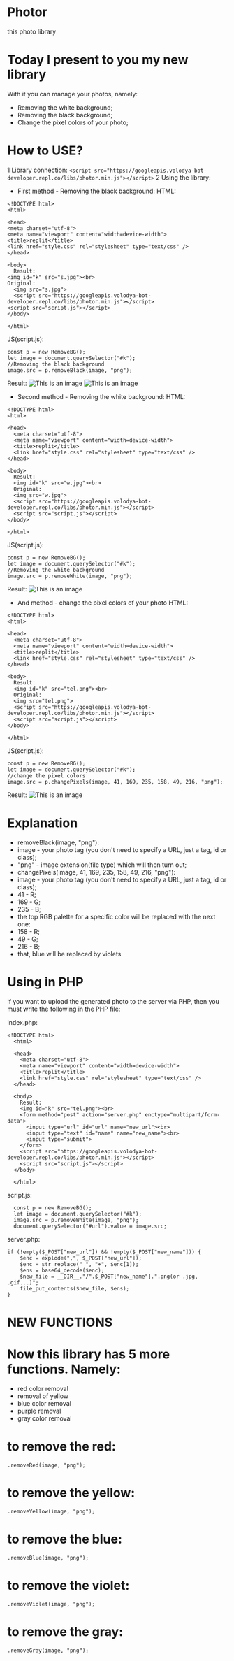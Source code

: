 # Photor
this photo library

# Today I present to you my new library

With it you can manage your photos, namely:

* Removing the white background;
* Removing the black background;
* Change the pixel colors of your photo;

# How to USE?
1 Library connection:
```<script src="https://googleapis.volodya-bot-developer.repl.co/libs/photor.min.js"></script>```
2 Using the library:
  * First method - Removing the black background:
  HTML:
  ```
  <!DOCTYPE html>
<html>

<head>
  <meta charset="utf-8">
  <meta name="viewport" content="width=device-width">
  <title>replit</title>
  <link href="style.css" rel="stylesheet" type="text/css" />
</head>

<body>
	Result:
  <img id="k" src="s.jpg"><br>
  Original:
	<img src="s.jpg">
	<script src="https://googleapis.volodya-bot-developer.repl.co/libs/photor.min.js"></script>
  <script src="script.js"></script>
</body>

</html>
  ```
  JS(script.js):
  ```
  const p = new RemoveBG();
  let image = document.querySelector("#k");
  //Removing the black background
  image.src = p.removeBlack(image, "png");
  ```
  Result:
  ![This is an image](https://googleapis.volodya-bot-developer.repl.co/tres.png)
  ![This is an image](https://googleapis.volodya-bot-developer.repl.co/rest.png)
  * Second method - Removing the white background:
  HTML:
  ```
  <!DOCTYPE html>
  <html>

  <head>
    <meta charset="utf-8">
    <meta name="viewport" content="width=device-width">
    <title>replit</title>
    <link href="style.css" rel="stylesheet" type="text/css" />
  </head>

  <body>
    Result:
    <img id="k" src="w.jpg"><br>
    Original:
    <img src="w.jpg">
    <script src="https://googleapis.volodya-bot-developer.repl.co/libs/photor.min.js"></script>
    <script src="script.js"></script>
  </body>

  </html>
  ```
  JS(script.js):
  ```
  const p = new RemoveBG();
  let image = document.querySelector("#k");
  //Removing the white background
  image.src = p.removeWhite(image, "png");
  ```
  Result:
  ![This is an image](https://googleapis.volodya-bot-developer.repl.co/rerest.png)
  * And method - change the pixel colors of your photo
  HTML:
  ```
  <!DOCTYPE html>
  <html>

  <head>
    <meta charset="utf-8">
    <meta name="viewport" content="width=device-width">
    <title>replit</title>
    <link href="style.css" rel="stylesheet" type="text/css" />
  </head>

  <body>
    Result:
    <img id="k" src="tel.png"><br>
    Original:
    <img src="tel.png">
    <script src="https://googleapis.volodya-bot-developer.repl.co/libs/photor.min.js"></script>
    <script src="script.js"></script>
  </body>

  </html>
  ```
  JS(script.js):
  ```
  const p = new RemoveBG();
  let image = document.querySelector("#k");
  //change the pixel colors
  image.src = p.changePixels(image, 41, 169, 235, 158, 49, 216, "png");
  ```
  Result:
  ![This is an image](https://googleapis.volodya-bot-developer.repl.co/super.png)

# Explanation

* removeBlack(image, "png"):
* 	image - your photo tag (you don't need to specify a URL, just a tag, id or class);
* 	"png" - image extension(file type) which will then turn out;
* changePixels(image, 41, 169, 235, 158, 49, 216, "png"):
* 	image - your photo tag (you don't need to specify a URL, just a tag, id or class);
* 	41 - R;
* 	169 - G;
* 	235 - B;
* 	the top RGB palette for a specific color will be replaced with the next one:
* 	158 - R;
* 	49 - G;
* 	216 - B;
* 	that, blue will be replaced by violets

# Using in PHP

if you want to upload the generated photo to the server via PHP, then you must write the following in the PHP file:

index.php:
```
<!DOCTYPE html>
  <html>

  <head>
    <meta charset="utf-8">
    <meta name="viewport" content="width=device-width">
    <title>replit</title>
    <link href="style.css" rel="stylesheet" type="text/css" />
  </head>

  <body>
    Result:
    <img id="k" src="tel.png"><br>
    <form method="post" action="server.php" enctype="multipart/form-data">
      <input type="url" id="url" name="new_url"><br>
      <input type="text" id="name" name="new_name"><br>
      <input type="submit">
    </form>
    <script src="https://googleapis.volodya-bot-developer.repl.co/libs/photor.min.js"></script>
    <script src="script.js"></script>
  </body>

  </html>
```
script.js:
```
  const p = new RemoveBG();
  let image = document.querySelector("#k");
  image.src = p.removeWhite(image, "png");
  document.querySelector("#url").value = image.src;
  ```
server.php:
```
if (!empty($_POST["new_url"]) && !empty($_POST["new_name"])) {
    $enc = explode(",", $_POST["new_url"]);
    $enc = str_replace(" ", "+", $enc[1]);
    $ens = base64_decode($enc);
    $new_file = __DIR__."/".$_POST["new_name"].".png(or .jpg, .gif...)";
    file_put_contents($new_file, $ens);
}
```
# NEW FUNCTIONS

# Now this library has 5 more functions. Namely:
* red color removal
* removal of yellow
* blue color removal
* purple removal
* gray color removal
# to remove the red:
```
.removeRed(image, "png");
```

# to remove the yellow:
```
.removeYellow(image, "png");
```

# to remove the blue:
```
.removeBlue(image, "png");
```

# to remove the violet:
```
.removeViolet(image, "png");
```

# to remove the gray:
```
.removeGray(image, "png");
```

